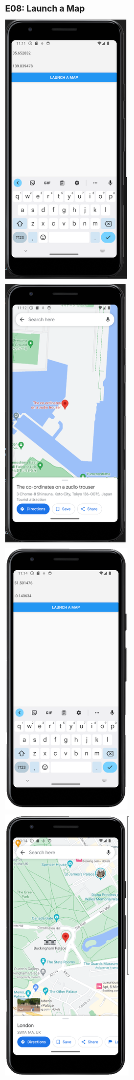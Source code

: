 # E08: Launch a Map

![tok](tokcoord.png)

![tokyo](tokyo.png)

![buck](buckcoord.png)

![bucking](bucking.png)
